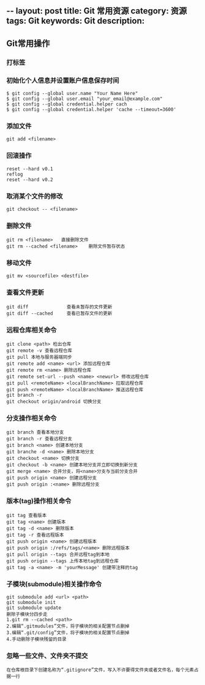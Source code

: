 --
layout: post
title: Git 常用资源
category: 资源
tags: Git
keywords: Git
description: 
---

## Git常用操作

### 打标签

### 初始化个人信息并设置账户信息保存时间
    $ git config --global user.name "Your Name Here"
    $ git config --global user.email "your_email@example.com"
    $ git config --global credential.helper cach
    $ git config --global credential.helper 'cache --timeout=3600'

### 添加文件
    git add <filename>

### 回滚操作
    reset --hard v0.1
    reflog
    reset --hard v0.2

### 取消某个文件的修改
    git checkout -- <filename>

### 删除文件
    git rm <filename>   直接删除文件
    git rm --cached <filename>    删除文件暂存状态

### 移动文件
    git mv <sourcefile> <destfile>

### 查看文件更新
    git diff              查看未暂存的文件更新 
    git diff --cached     查看已暂存文件的更新 

### 远程仓库相关命令
    git clone <path> 检出仓库
    git remote -v 查看远程仓库
    git pull 本地与服务器端同步
    git remote add <name> <url> 添加远程仓库
    git remote rm <name> 删除远程仓库
    git remote set-url --push <name> <newurl> 修改远程仓库
    git pull <remoteName> <localBranchName> 拉取远程仓库
    git push <remoteName> <localBranchName> 推送远程仓库
    git branch -r
    git checkout origin/android 切换分支

### 分支操作相关命令
    git branch 查看本地分支
    git branch -r 查看远程分支
    git branch <name> 创建本地分支
    git branche -d <name> 删除本地分支
    git checkout <name> 切换分支
    git checkout -b <name> 创建本地分支并立即切换到新分支
    git merge <name> 合并分支，将<name>分支与当前分支合并
    git push origin <name> 创建远程分支
    git push origin :<name> 删除远程分支

### 版本(tag)操作相关命令
    git tag 查看版本
    git tag <name> 创建版本
    git tag -d <name> 删除版本
    git tag -r 查看远程版本
    git push origin <name> 创建远程版本
    git push origin :/refs/tags/<name> 删除远程版本
    git pull origin --tags 合并远程tag到本地
    git push origin --tags 上传本地tag到远程仓库
    git tag -a <name> -m 'yourMessage' 创建带注释的tag

### 子模块(submodule)相关操作命令
    git submodule add <url> <path>
    git submodule init
    git submodule update
    删除子模块分四步走
    1.git rm --cached <path>
    2.编辑“.gitmudules”文件，将子模块的相关配置节点删掉
    3.编辑“.git/config”文件，将子模块的相关配置节点删掉
    4.手动删除子模块残留的目录

### 忽略一些文件、文件夹不提交
    在仓库根目录下创建名称为“.gitignore”文件，写入不许要得文件夹或者文件名，每个元素占据一行
